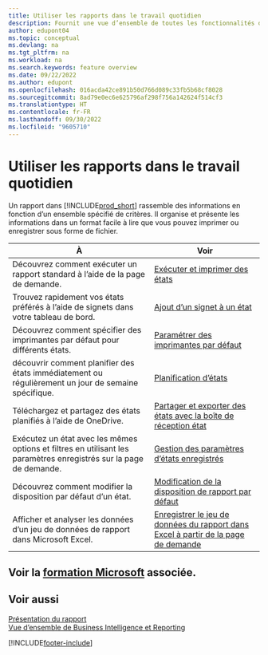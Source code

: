 ```yaml
---
title: Utiliser les rapports dans le travail quotidien
description: Fournit une vue d’ensemble de toutes les fonctionnalités de Business Intelligence et de création de rapports prises en charge dans le produit Business Central.
author: edupont04
ms.topic: conceptual
ms.devlang: na
ms.tgt_pltfrm: na
ms.workload: na
ms.search.keywords: feature overview
ms.date: 09/22/2022
ms.author: edupont
ms.openlocfilehash: 016acda42ce891b50d766d089c33fb5b68cf8028
ms.sourcegitcommit: 8ad79e0ec6e625796af298f756a142624f514cf3
ms.translationtype: HT
ms.contentlocale: fr-FR
ms.lasthandoff: 09/30/2022
ms.locfileid: "9605710"
---
```

# <a name="use-reports-in-daily-work"></a>Utiliser les rapports dans le travail quotidien

Un rapport dans [!INCLUDE[prod_short](includes/prod_short.md)] rassemble des informations en fonction d’un ensemble spécifié de critères. Il organise et présente les informations dans un format facile à lire que vous pouvez imprimer ou enregistrer sous forme de fichier.  

| À | Voir |
| --- | --- |
| Découvrez comment exécuter un rapport standard à l’aide de la page de demande. | [Exécuter et imprimer des états](ui-work-report.md) |
| Trouvez rapidement vos états préférés à l’aide de signets dans votre tableau de bord. | [Ajout d’un signet à un état](ui-bookmarks.md) |
| Découvrez comment spécifier des imprimantes par défaut pour différents états. | [Paramétrer des imprimantes par défaut](ui-specify-printer-selection-reports.md#default) |
| découvrir comment planifier des états immédiatement ou régulièrement un jour de semaine spécifique. | [Planification d’états](ui-work-report.md#ScheduleReport) |
| Téléchargez et partagez des états planifiés à l’aide de OneDrive. | [Partager et exporter des états avec la boîte de réception état](ui-work-report-inbox.md) |
| Exécutez un état avec les mêmes options et filtres en utilisant les paramètres enregistrés sur la page de demande. | [Gestion des paramètres d’états enregistrés](reports-saving-reusing-settings.md)|
| Découvrez comment modifier la disposition par défaut d’un état. | [Modification de la disposition de rapport par défaut](ui-how-change-layout-currently-used-report.md) |
| Afficher et analyser les données d’un jeu de données de rapport dans Microsoft Excel. | [Enregistrer le jeu de données du rapport dans Excel à partir de la page de demande](/dynamics365-release-plan/2021wave1/smb/dynamics365-business-central/save-report-dataset-excel-request-page) |

## <a name="see-related-microsoft-training"></a>Voir la [formation Microsoft](/training/paths/setup-reporting-dynamics-365-business-central/) associée.

## <a name="see-also"></a>Voir aussi

[Présentation du rapport](reports-available-reports.md)  
[Vue d’ensemble de Business Intelligence et Reporting](ui-work-report.md)  

[!INCLUDE[footer-include](includes/footer-banner.md)]
